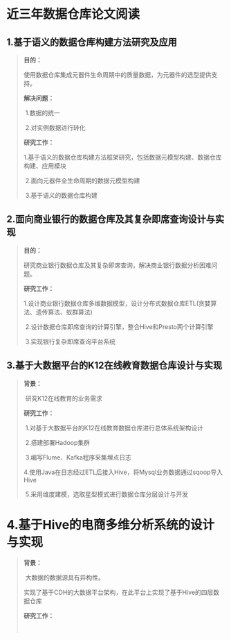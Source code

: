 # 近三年数据仓库论文阅读

## 1.基于语义的数据仓库构建方法研究及应用

>**目的：**
>
>​	使用数据仓库集成元器件生命周期中的质量数据，为元器件的选型提供支持。
>
>**解决问题：**
>
>​	1.数据的统一
>
>​	2.对实例数据进行转化
>
>**研究工作：**
>
>​	1.基于语义的数据仓库构建方法框架研究，包括数据元模型构建、数据仓库构建、应用模块
>
>​	2.面向元器件全生命周期的数据元模型构建
>
>​	3.基于语义的数据仓库构建

## 2.面向商业银行的数据仓库及其复杂即席查询设计与实现

>**目的：**
>
>​	研究商业银行数据仓库及其复杂即席查询，解决商业银行数据分析困难问题。
>
>**研究工作：**
>
>​	1.设计商业银行数据仓库多维数据模型，设计分布式数据仓库ETL(贪婪算法、遗传算法、蚁群算法)
>
>​	2.设计数据仓库即席查询的计算引擎，整合Hive和Presto两个计算引擎
>
>​	3.实现银行复杂即席查询平台系统

## 3.基于大数据平台的K12在线教育数据仓库设计与实现

>**背景：**
>
>​	研究K12在线教育的业务需求
>
>**研究工作：**
>
>​	1.对基于大数据平台的K12在线教育数据仓库进行总体系统架构设计
>
>​	2.搭建部署Hadoop集群
>
>​	3.编写Flume、Kafka程序采集埋点日志
>
>​	4.使用Java在日志经过ETL后接入Hive，将Mysql业务数据通过sqoop导入Hive
>
>​	5.采用维度建模，选取星型模式进行数据仓库分层设计与开发

# 4.基于Hive的电商多维分析系统的设计与实现

>**背景：**
>
>​	大数据的数据源具有异构性。
>
>​	实现了基于CDH的大数据平台架构，在此平台上实现了基于Hive的四层数据仓库	
>
>**研究工作：**
>
>​	